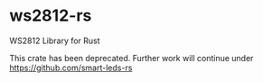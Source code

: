 # ws2812-rs
WS2812 Library for Rust

This crate has been deprecated. Further work will continue under https://github.com/smart-leds-rs

